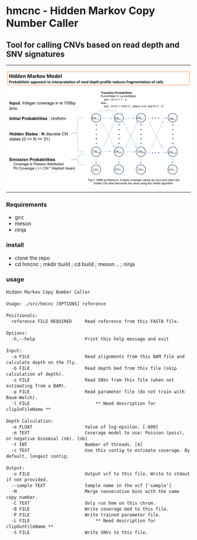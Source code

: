# hmcnc - Hidden Markov Copy Number Caller
## Tool for calling CNVs based on read depth and SNV signatures

---

![HMM model](pre_hmm.model.png)

---

### Requirements
- gcc
- meson
- ninja

### install
- clone the repo
- cd hmcnc ; mkdir build ; cd build ; meson .. ; ninja

### usage
```
Hidden Markov Copy Number Caller

Usage: ./src/hmcnc [OPTIONS] reference

Positionals:
  reference FILE REQUIRED     Read reference from this FASTA file.

Options:
  -h,--help                   Print this help message and exit

Input:
  -a FILE                     Read alignments from this BAM file and calculate depth on the fly.
  -b FILE                     Read depth bed from this file (skip calculation of depth).
  -s FILE                     Read SNVs from this file (when not estimating from a BAM).
  -p FILE                     Read parameter file (do not train with Baum-Welch).
  -l FILE                         ** Need description for clipInFileName **

Depth Calculation:
  -e FLOAT                    Value of log-epsilon. [-800]
  -m TEXT                     Coverage model to use: Poisson (pois), or negative binomial (nb). [nb]
  -t INT                      Number of threads. [4]
  -c TEXT                     Use this contig to estimate coverage. By default, longest contig.

Output:
  -o FILE                     Output vcf to this file. Write to stdout if not provided.
  --sample TEXT               Sample name in the vcf ['sample']
  -M                          Merge consecutive bins with the same copy number.
  -C TEXT                     Only run hmm on this chrom.
  -B FILE                     Write coverage bed to this file.
  -P FILE                     Write trained parameter file.
  -L FILE                         ** Need description for clipOutFileName **
  -S FILE                     Write SNVs to this file.
```
